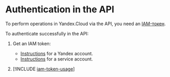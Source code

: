 # Authentication in the API

To perform operations in Yandex.Cloud via the API, you need an  [IAM-токен](../iam/concepts/authorization/iam-token.md).

To authenticate successfully in the API:

1. Get an IAM token:
    * [Instructions](../iam/operations/iam-token/create.md) for a Yandex account.
    * [Instructions](../iam/operations/iam-token/create-for-sa.md) for a service account.

2. [!INCLUDE [iam-token-usage](iam-token-usage.md)]

